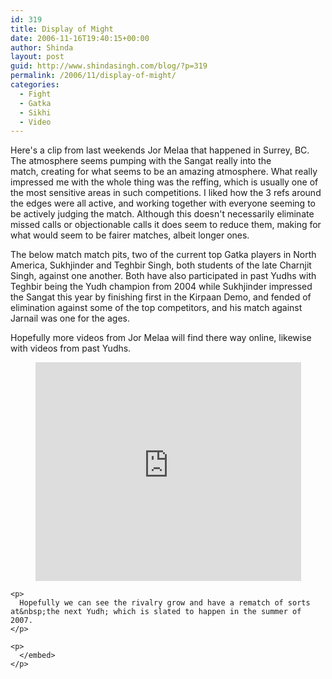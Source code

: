 ```yaml
---
id: 319
title: Display of Might
date: 2006-11-16T19:40:15+00:00
author: Shinda
layout: post
guid: http://www.shindasingh.com/blog/?p=319
permalink: /2006/11/display-of-might/
categories:
  - Fight
  - Gatka
  - Sikhi
  - Video
---
```

Here's a&nbsp;clip from last weekends Jor Melaa that happened in Surrey, BC. The atmosphere seems pumping with the Sangat really into the match,&nbsp;creating for what&nbsp;seems to be an&nbsp;amazing atmosphere. What really impressed me with the whole thing was the reffing, which is usually one of the most sensitive areas in such competitions. I liked how the 3 refs around the edges were&nbsp;all active, and working together&nbsp;with everyone&nbsp;seeming to be actively judging the match. Although this doesn't necessarily eliminate missed calls or objectionable calls it does seem to reduce them, making for what would seem to&nbsp;be&nbsp;fairer matches, albeit longer ones. 

The below match&nbsp;match pits, two of the current top Gatka players in North America, Sukhjinder&nbsp;and Teghbir Singh, both students of the late Charnjit Singh,&nbsp;against one another. Both have also&nbsp;participated in past Yudhs with Teghbir&nbsp;being the&nbsp;Yudh champion from&nbsp;2004 while Sukhjinder impressed the Sangat this year by finishing first in the Kirpaan Demo, and fended of elimination against some of the&nbsp;top competitors, and his match against Jarnail was one for the ages. 

Hopefully more&nbsp;videos from Jor Melaa will find there way online, likewise with videos from past Yudhs.

<p align="center">
  <embed src="http://www.youtube.com/v/NweiKmrBbks" width="425" height="350" type="application/x-shockwave-flash" wmode="transparent">
    </p> 
    
    <p>
      Hopefully we can see the rivalry grow and have a rematch of sorts at&nbsp;the next Yudh; which is slated to happen in the summer of 2007.
    </p>
    
    <p>
      </embed>
    </p>